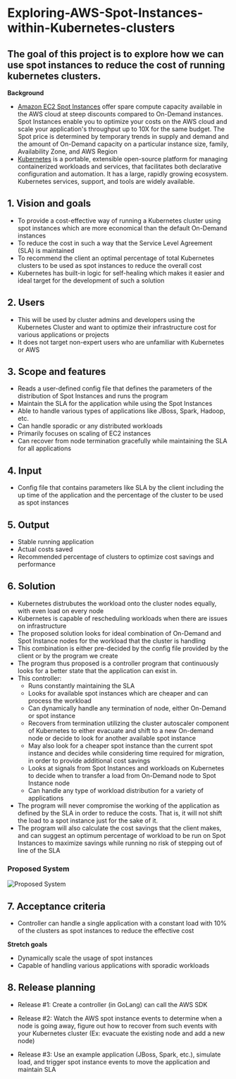 # Exploring-AWS-Spot-Instances-within-Kubernetes-clusters
## **The goal of this project is to explore how we can use spot instances to reduce the cost of running kubernetes clusters.** 

**Background** 
 - [Amazon EC2 Spot Instances](https://aws.amazon.com/ec2/spot/ "Amazon EC2 Spot Instances") offer spare compute capacity available in the AWS cloud at steep discounts compared to On-Demand instances. Spot Instances enable you to optimize your costs on the AWS cloud and scale your application's throughput up to 10X for the same budget. The Spot price is determined by temporary trends in supply and demand and the amount of On-Demand capacity on a particular instance size, family, Availability Zone, and AWS Region
 - [Kubernetes](https://kubernetes.io/ "Kubernetes") is a portable, extensible open-source platform for managing containerized workloads and services, that facilitates both declarative configuration and automation. It has a large, rapidly growing ecosystem. Kubernetes services, support, and tools are widely available.

 ## **1. Vision and goals**
 - To provide a cost-effective way of running a Kubernetes cluster using spot instances which are more economical than the default On-Demand instances
 - To reduce the cost in such a way that the Service Level Agreement (SLA) is maintained
 - To recommend the client an optimal percentage of total Kubernetes clusters to be used as spot instances to reduce the overall cost
 - Kubernetes has built-in logic for self-healing which makes it easier and ideal target for the development of such a solution
 
 ## **2. Users**
 - This will be used by cluster admins and developers using the Kubernetes Cluster and want to optimize their infrastructure cost for various applications or projects 
 - It does not target non-expert users who are unfamiliar with Kubernetes or AWS
 
## **3. Scope and features**
 - Reads a user-defined config file that defines the parameters of the distribution of Spot Instances and runs the program
 - Maintain the SLA for the application while using the Spot Instances
 - Able to handle various types of applications like JBoss, Spark, Hadoop, etc.
 - Can handle sporadic or any distributed workloads
 - Primarily focuses on scaling of EC2 instances
 - Can recover from node termination gracefully while maintaining the SLA for all applications

## **4. Input**
 - Config file that contains parameters like SLA by the client including the up time of the application and the percentage of the cluster to be used as spot instances

## **5. Output**
 - Stable running application
 - Actual costs saved
 - Recommended percentage of clusters to optimize cost savings and performance

## **6. Solution**
 - Kubernetes distrubutes the workload onto the cluster nodes equally, with even load on every node
 - Kubernetes is capable of rescheduling workloads when there are issues on infrastructure
 - The proposed solution looks for ideal combination of On-Demand and Spot Instance nodes for the workload that the cluster is handling
 - This combination is either pre-decided by the config file provided by the client or by the program we create
 - The program thus proposed is a controller program that continuously looks for a better state that the application can exist in.
 - This controller:
   + Runs constantly maintaining the SLA
   + Looks for available spot instances which are cheaper and can process the workload
   + Can dynamically handle any termination of node, either On-Demand or spot instance
   + Recovers from termination utilizing the cluster autoscaler component of Kubernetes to either evacuate and shift to a new On-demand node or decide to look for another available spot instance
   + May also look for a cheaper spot instance than the current spot instance and decides while considering time required for migration, in order to provide additional cost savings
   + Looks at signals from Spot Instances and workloads on Kubernetes to decide when to transfer a load from On-Demand node to Spot Instance node
   + Can handle any type of workload distribution for a variety of applications
 - The program will never compromise the working of the application as defined by the SLA in order to reduce the costs. That is, it will not shift the load to a spot instance just for the sake of it.
 - The program will also calculate the cost savings that the client makes, and can suggest an optimum percentage of workload to be run on Spot Instances to maximize savings while running no risk of stepping out of line of the SLA

### Proposed System
![Proposed System](https://user-images.githubusercontent.com/20182350/52174269-67e5ca80-275f-11e9-95a4-4e592fee92cc.JPG)


## **7. Acceptance criteria**
- Controller can handle a single application with a constant load with 10% of the clusters as spot instances to reduce the effective cost

**Stretch goals**
- Dynamically scale the usage of spot instances
- Capable of handling various applications with sporadic workloads

## **8. Release planning**
- Release #1: 
 Create a controller (in GoLang) can call the AWS SDK
 
- Release #2: 
Watch the AWS spot instance events to determine when a node is going away, figure out how to recover from such events with your Kubernetes cluster (Ex: evacuate the existing node and add a new node)

- Release #3: Use an example application (JBoss, Spark, etc.), simulate load, and trigger spot instance events to move the application and maintain SLA
